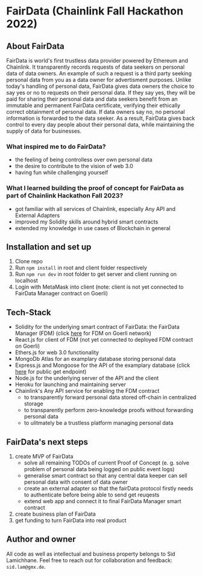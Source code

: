 # **FairData** (Chainlink Fall Hackathon 2022)

## About FairData 
FairData is world's first trustless data provider powered by Ethereum and Chainlink. It transparently records requests of data seekers on personal data of data owners. An example of such a request is a third party seeking personal data from you as a data owner for advertisment purposes. Unlike today's handling of personal data, FairData gives data owners the choice to say yes or no to requests on their personal data. If they say yes, they will be paid for sharing their personal data and data seekers benefit from an immutable and permanent FairData certificate, verifying their ethically correct obtainment of personal data. If data owners say no, no personal information is forwarded to the data seeker. As a result, FairData gives back control to every day people about their personal data, while maintaining the supply of data for businesses. 

### What inspired me to do FairData?
- the feeling of being controlless over own personal data
- the desire to contribute to the vision of web 3.0
- having fun while challenging yourself

### What I learned building the proof of concept for FairData as part of Chainlink Hackathon Fall 2023?
- got familiar with all services of Chainlink, especially Any API and External Adapters
- improved my Solidity skills around hybrid smart contracts
- extended my knowledge in use cases of Blockchain in general

## Installation and set up
1. Clone repo
2. Run ```npm install``` in root and client folder respectively
3. Run ```npm run dev``` in root folder to get server and client running on localhost
4. Login with MetaMask into client (note: client is not yet connected to FairData Manager contract on Goerli)

## Tech-Stack
- Solidity for the underlying smart contract of FairData: the FairData Manager (FDM) (click [here](https://fair-data.herokuapp.com/app/user/) for FDM on Goerli network)
- React.js for client of FDM (not yet connected to deployed FDM contract on Goerli)
- Ethers.js for web 3.0 functionality
- MongoDb Atlas for an examplary database storing personal data 
- Express.js and Mongoose for the API of the examplary database (click [here](https://fair-data.herokuapp.com/app/user/) for public get endpoint)
- Node.js for the underlying server of the API and the client
- Heroku for launching and maintaining server
- Chainlink's Any API service for enabling the FDM contract 
    - to transparently forward personal data stored off-chain in centralized storage
    - to transparently perform zero-knowledge proofs without forwarding personal data
    - to ulitmately be a trustless platform managing personal data

## FairData's next steps
1. create MVP of FairData
    - solve all remaining TODOs of current Proof of Concept (e. g. solve problem of personal data being logged on public event logs)
    - generalise smart contract so that any central data keeper can sell personal data with consent of data owner
    - create an external adapter so that the fairData protocol firstly needs to authenticate before being able to send get reuqests
    - extend web app and connect it to final FairData Manager smart contract
2. create business plan of FairData
3. get funding to turn FairData into real product

## Author and owner
All code as well as intellectual and business property belongs to Sid Lamichhane. Feel free to reach out for collaboration and feedback: ```sid.lam@gmx.de```.
